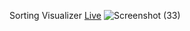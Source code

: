 Sorting Visualizer [Live](https://piyush-gupta092.github.io/Visualizer_JS/)
![Screenshot (33)](https://github.com/user-attachments/assets/82605a92-cb8e-4c37-a2ba-0c57b7a97918)
